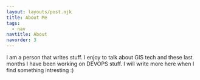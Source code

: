 ```yaml
---
layout: layouts/post.njk
title: About Me
tags:
  - nav
navtitle: About
navorder: 3
---
```


I am a person that writes stuff. I enjoy to talk about GIS tech and these last months I have been working on DEVOPS stuff.
I will write more here when I find something intresting :)
